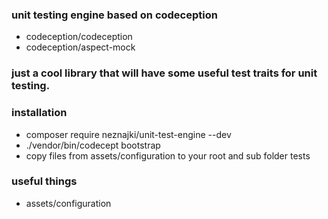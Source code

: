 ### unit testing engine based on codeception
* codeception/codeception
* codeception/aspect-mock

### just a cool library that will have some useful test traits for unit testing.

### installation
* composer require neznajki/unit-test-engine --dev
* ./vendor/bin/codecept bootstrap
* copy files from assets/configuration to your root and sub folder tests

### useful things
* assets/configuration
